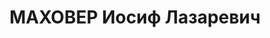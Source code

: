---
title: МАХОВЕР Иосиф Лазаревич
description: "В 1923 управ.делами ЦК РКСМ, с 1923-1927 работник ЦК РКП(б), В .05.1930\
  \ зав. агит.-массовый сектора, с 21.05.1930 зав. отд. агит.и массовых кампаний Сормовского\
  \ РК ВКП(б) г.Н.Новгорода. С 02.1931 в распор.газ.«Правда», пом.С.Орджоникидзе.\
  \ Арестован в 1937, осужден. \n  Делегат IV съезда РКСМ, II Всерос.конф.РКСМ"
---